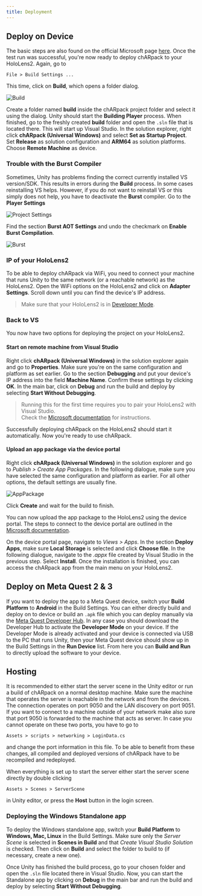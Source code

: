 ```yaml
---
title: Deployment
---
```


## Deploy on Device
The basic steps are also found on the official Microsoft page [here](https://learn.microsoft.com/en-us/windows/mixed-reality/develop/advanced-concepts/using-visual-studio?tabs=hl2).
Once the test run was successful, you're now ready to deploy chARpack to your HoloLens2.
Again, go to 
```
File > Build Settings ...
```

This time, click on **Build**, which opens a folder dialog.

<img src="/images/manual/build.png" alt="Build" class="mx-auto max-w-xl" />

Create a folder named **build** inside the chARpack project folder and select it using the dialog.
Unity should start the **Building Player** process.
When finished, go to the freshly created **build** folder and open the `.sln` file that is located there.
This will start up Visual Studio.
In the solution explorer, right click **chARpack (Universal Windows)** and select **Set as Startup Project**.
Set **Release** as solution configuration and **ARM64** as solution platforms.
Choose **Remote Machine** as device.

### Trouble with the Burst Compiler
Sometimes, Unity has problems finding the correct currently installed VS version/SDK.
This results in errors during the **Build** process.
In some cases reinstalling VS helps.
However, if you do not want to reinstall VS or this simply does not help, you have to deactivate the **Burst** compiler.
Go to the **Player Settings**

<img src="/images/manual/project_settings.png" alt="Project Settings" class="mx-auto max-w-xl" />

Find the section **Burst AOT Settings** and undo the checkmark on **Enable Burst Compilation**.

<img src="/images/manual/burst.png" alt="Burst" class="mx-auto max-w-xl" />

### IP of your HoloLens2
To be able to deploy chARpack via WiFi, you need to connect your machine that runs Unity to the same network (or a reachable network) as the HoloLens2.
Open the WiFi options on the HoloLens2 and click on **Adapter Settings**.
Scroll down until you can find the device's IP address.

> Make sure that your HoloLens2 is in [Developer Mode](https://learn.microsoft.com/en-us/windows/mixed-reality/develop/advanced-concepts/using-the-windows-device-portal).

### Back to VS
You now have two options for deploying the project on your HoloLens2.

#### Start on remote machine from Visual Studio
Right click **chARpack (Universal Windows)** in the solution explorer again and go to **Properties**.
Make sure you're on the same configuration and platform as set earlier.
Go to the section **Debugging** and put your device's IP address into the field **Machine Name**.
Confirm these settings by clicking **OK**.
In the main bar, click on **Debug** and run the build and deploy by selecting **Start Without Debugging**.

> Running this for the first time requires you to pair your HoloLens2 with Visual Studio.<br>
> Check the [Microsoft documentation](https://learn.microsoft.com/en-us/windows/mixed-reality/develop/advanced-concepts/using-the-windows-device-portal) for instructions.

Successfully deploying chARpack on the HoloLens2 should start it automatically.
Now you're ready to use chARpack.

#### Upload an app package via the device portal
Right click **chARpack (Universal Windows)** in the solution explorer and go to *Publish > Create App Packages*.
In the following dialogue, make sure you have selected the same configuration and platform as earlier. For all other options, the default settings are usually fine.

<img src="/images/development/app_package.png" alt="AppPackage" class="mx-auto max-w-xl" />

Click **Create** and wait for the build to finish.

You can now upload the app package to the HoloLens2 using the device portal.
The steps to connect to the device portal are outlined in the [Microsoft documentation](https://learn.microsoft.com/en-us/windows/mixed-reality/develop/advanced-concepts/using-the-windows-device-portal).

On the device portal page, navigate to *Views > Apps*. In the section **Deploy Apps**, make sure **Local Storage** is selected and 
click **Choose file**. In the following dialogue, navigate to the *.appx* file created by Visual Studio in the previous step.
Select **Install**. Once the installation is finished, you can access the chARpack app from the main menu on your HoloLens2.

## Deploy on Meta Quest 2 & 3
If you want to deploy the app to a Meta Quest device, switch your **Build Platform** to **Android** in the Build Settings.
You can either directly build and deploy on to device or build an `.apk` file which you can deploy manually via the <a href="https://developer.oculus.com/downloads/package/oculus-developer-hub-win" target="_blank">Meta Quest Developer Hub</a>.
In any case you should download the Developer Hub to activate the **Developer Mode** on your device.
If the Developer Mode is already activated and your device is connected via USB to the PC that runs Unity, then your Meta Quest device should show up in the Build Settings in the **Run Device** list.
From here you can **Build and Run** to directly upload the software to your device.

## Hosting
It is recommended to either start the server scene in the Unity editor or run a build of chARpack on a normal desktop machine.
Make sure the machine that operates the server is reachable in the network and from the devices.
The connection operates on port 9050 and the LAN discovery on port 9051.
If you want to connect to a machine outside of your network make also sure that port 9050 is forwarded to the machine that acts as server.
In case you cannot operate on these two ports, you have to go to
```
Assets > scripts > networking > LoginData.cs
```
and change the port information in this file.
To be able to benefit from these changes, all compiled and deployed versions of chARpack have to be recompiled and redeployed.

When everything is set up to start the server either start the server scene directly by double clicking 
```
Assets > Scenes > ServerScene
```
in Unity editor, or press the **Host** button in the login screen.

### Deploying the Windows Standalone app
To deploy the Windows standalone app, switch your **Build Platform** to **Windows, Mac, Linux** in the Build Settings.
Make sure only the *Server Scene* is selected in **Scenes in Build** and that *Create Visual Studio Solution* is checked.
Then click on **Build** and select the folder to build to (if necessary, create a new one).

Once Unity has finished the build process, go to your chosen folder and open the `.sln` file located there in Visual Studio.
Now, you can start the Standalone app by clicking on **Debug** in the main bar and run the build and deploy by selecting **Start Without Debugging**.
